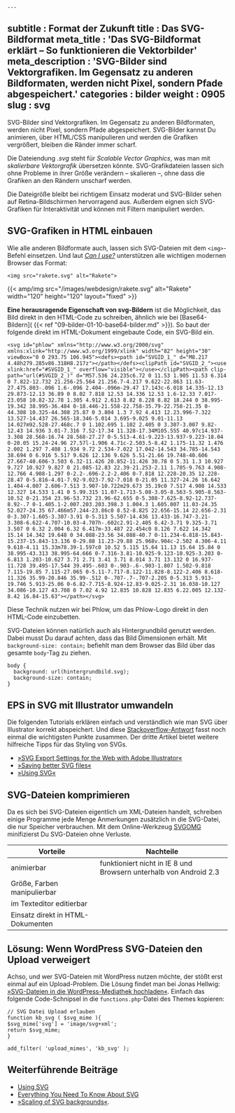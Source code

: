     ---
subtitle              : Format der Zukunft
title                 : Das SVG-Bildformat
meta_title          : 'Das SVG-Bildformat erklärt – So funktionieren die Vektorbilder'
meta_description    : 'SVG-Bilder sind Vektorgrafiken. Im Gegensatz zu anderen Bildformaten, werden nicht Pixel, sondern Pfade abgespeichert.'
categories            : bilder
weight                : 0905
slug            : svg
---
SVG-Bilder sind Vektorgrafiken. Im Gegensatz zu anderen Bildformaten, werden nicht Pixel, sondern Pfade abgespeichert. SVG-Bilder kannst Du animieren, über HTML/CSS manipulieren und werden die Grafiken vergrößert, bleiben die Ränder  immer scharf.
<!--more-->

Die Dateiendung _.svg_ steht für _Scalable Vector Graphics_, was man mit _skalierbare Vektorgrafik_ übersetzen könnte. SVG-Grafikdateien lassen sich ohne Probleme in ihrer Größe verändern – skalieren –, ohne dass die Grafiken an den Rändern unscharf werden.

Die Dateigröße bleibt bei richtigem Einsatz moderat und SVG-Bilder sehen auf Retina-Bildschirmen hervorragend aus. Außerdem eignen sich SVG-Grafiken für Interaktivität und können mit Filtern manipuliert werden.

## SVG-Grafiken in HTML einbauen

Wie alle anderen Bildformate auch, lassen sich SVG-Dateien mit dem `<img>`-Befehl einsetzen. Und laut [*Can I use?*](http://caniuse.com/svg) unterstützen alle wichtigen modernen Browser das Format:

    <img src="rakete.svg" alt="Rakete">

{{< amp/img src="/images/webdesign/rakete.svg" alt="Rakete" width="120" height="120" layout="fixed" >}}

**Eine herausragende Eigenschaft von svg-Bildern** ist die Möglichkeit, das Bild direkt in den HTML-Code zu schreiben, ähnlich wie bei [Base64-Bildern]( {{< ref "09-bilder-01-10-base64-bilder.md" >}}). So baut der folgende direkt im HTML-Dokument eingebaute Code, ein SVG-Bild ein.

    <svg id="phlow" xmlns="http://www.w3.org/2000/svg" xmlns:xlink="http://www.w3.org/1999/xlink" width="82" height="30" viewBox="0 0 293.75 106.945"><defs><path id="SVGID_1_" d="M8.217 4.48h279.285v86.318H8.217z"></path></defs><clipPath id="SVGID_2_"><use xlink:href="#SVGID_1_" overflow="visible"></use></clipPath><path clip-path="url(#SVGID_2_)" d="M57.536 24.235c6.72 0 11.53 1.905 11.53 6.314 0 7.822-12.732 21.256-25.564 21.256.7-4.217 9.622-22.863 11.63-27.475.803-.096 1.6-.096 2.404-.096m-29.47 17.143c-6.018 14.335-12.13 29.873-12.13 36.89 0 8.02 7.818 12.53 14.336 12.53 1.6-12.33 7.017-23.058 10.82-32.78 1.305 4.912 2.613 8.82 8.228 8.82 18.244 0 38.995-19.342 38.995-36.484 0-18.446-21.558-22.758-35.79-22.758-21.35 0-44.308 10.325-44.308 25.87 0 3.804 1.3 7.92 4.413 12.23.996-7.322 13.527-14.437 26.565-18.346-5.014 3.695-9.025 9.01-11.13 14.027m92.528-27.468c.7 0 1.102.695 1.102 2.405 0 3.307-3.007 9.82-12.43 14.936 3.01-7.316 7.52-17.34 11.328-17.34M105.555 40.97c14.937-3.308 28.568-16.74 28.568-27.27 0-5.513-4.61-9.223-13.937-9.223-18.04 0-20.05 15.24-24.96 27.57l-1.906 4.71c-2.503.5-8.42 1.175-11.32 1.476 2.002 1.297 7.408 1.934 9.72 2.534-7.022 17.042-14.543 34.785-14.543 38.694 0 6.916 5.517 9.626 12.136 9.626 5.51-21.66 19.748-40.606 27.667-40.606-3.503 6.32-11.426 20.852-11.426 30.78 0 5.31 1.3 10.927 9.727 10.927 9.827 0 21.085-12.83 22.39-21.253-2.11 1.705-9.763 4.908-12.766 4.908-1.297 0-2.2-.696-2.2-2.406 0-7.818 12.228-20.35 12.228-28.47 0-5.816-4.01-7.92-9.023-7.92-7.018 0-21.05 11.327-24.26 16.642 1.404-4.007 2.606-7.513 3.907-10.722m29.673 35.19c0 7.517 4.908 14.533 12.327 14.533 1.41 0 5.99.315 11.07-1.713-5.08-3.05-8.563-5.905-8.563-10.52 0-21.354 23.96-53.732 23.96-62.655 0-5.308-7.625-8.92-12.737-8.92-.7 0-1.405.1-2.007.203.203.398.3 1.004.3 1.605.007 11.03-24.35 52.027-24.35 67.466m57.244-23.86c0 8.52-8.825 22.656-15.14 22.656-2.31 0-3.307-1.605-3.307-3.91 0-5.313 5.507-14.436 13.433-16.747-3.21-3.308-6.622-4.707-10.03-4.707h-.602c2.91-2.405 6.42-3.71 9.325-3.71 3.507 0 6.32 2.004 6.32 6.417m-33.487 22.454c0 8.126 7.622 14.342 15.14 14.342 19.648 0 34.088-23.56 34.088-40.7 0-11.234-6.818-15.843-15.237-15.843-13.136 0-29.88 11.23-29.88 25.968v.904c-2.502 4.306-4.11 9.618-4.11 15.33m78.39-1.597c0 10.52 5.115 15.64 11.13 15.64 15.84 0 38.995-43.313 38.995-64.666 0-7.316-3.81-10.925-9.123-10.925-3.203 0-6.813 1.203-10.627 3.71 2.71 3.41 3.71 8.014 3.71 13.132 0 16.937-11.728 39.495-17.544 39.495-.603 0-.903-.6-.903-1.807 1.502-9.818 7.115-19.85 7.115-27.065 0-5.11-7.717-8.122-11.828-8.122-2.406 8.618-11.326 35.99-20.846 35.99-.512 0-.707-.7-.707-2.205 0-5.313 5.913-19.746 5.913-25.06 0-6.82-7.715-8.924-12.83-9.025-2.31 16.038-10.127 34.086-10.127 43.708 0 7.02 4.92 12.835 10.828 12.835 6.22.005 12.132-8.42 16.84-15.63"></path></svg>

Diese Technik nutzen wir bei Phlow, um das Phlow-Logo direkt in den HTML-Code einzubetten.

SVG-Dateien können natürlich auch als Hintergrundbild genutzt werden. Dabei musst Du darauf achten, dass das Bild Dimensionen erhält. Mit `background-size: contain;` befiehlt man dem Browser das Bild über das gesamte `body`-Tag zu ziehen.


    body {
      background: url(hintergrundbild.svg);
      background-size: contain;
    }

## EPS in SVG mit Illustrator umwandeln

Die folgenden Tutorials erklären einfach und verständlich wie man SVG über Illustrator korrekt abspeichert. Und diese [Stackoverflow-Antwort](http://stackoverflow.com/questions/13236365/optimal-settings-for-exporting-svgs-for-the-web-from-illustrator#answer-13238555) fasst noch einmal die wichtigsten Punkte zusammen. Der dritte Artikel bietet weitere hilfreiche Tipps für das Styling von SVGs.

*   [»SVG Export Settings for the Web with Adobe Illustrator«](http://www.joshuawinn.com/svg-export-settings-for-the-web-with-adobe-illustrator/)
*   [»Saving better SVG files«](https://coderwall.com/p/gq3sbg)
*   [»Using SVG«](http://css-tricks.com/using-svg/)

## SVG-Dateien komprimieren

Da es sich bei SVG-Dateien eigentlich um XML-Dateien handelt, schreiben einige Programme jede Menge Anmerkungen zusätzlich in die SVG-Datei, die nur Speicher verbrauchen. Mit dem Online-Werkzeug [SVGOMG](https://jakearchibald.github.io/svgomg/) minifizierst Du SVG-Dateien ohne Verluste.

|  Vorteile   |  Nachteile   |
|---|---|
| animierbar                      | funktioniert nicht in IE 8 und Browsern unterhalb von Android 2.3  |
| Größe, Farben manipulierbar        |  |
| im Texteditor editierbar       |  |
| Einsatz direkt in HTML-Dokumenten       |  |

## Lösung: Wenn WordPress SVG-Dateien den Upload verweigert

Achso, und wer SVG-Dateien mit WordPress nutzen möchte, der stößt erst einmal auf ein Upload-Problem. Die Lösung findet man bei Jonas Hellwig: [»SVG-Dateien in die WordPress-Mediathek hochladen«](http://blog.kulturbanause.de/2013/05/svg-dateien-in-die-wordpress-mediathek-hochladen/). Einfach das folgende Code-Schnipsel in die `functions.php`-Datei des Themes kopieren:

    // SVG Datei Upload erlauben
    function kb_svg ( $svg_mime ){
    $svg_mime['svg'] = 'image/svg+xml';
    return $svg_mime;
    }
    
    add_filter( 'upload_mimes', 'kb_svg' );

## Weiterführende Beiträge

* [Using SVG](https://css-tricks.com/using-svg/)
* [Everything You Need To Know About SVG](https://css-tricks.com/lodge/svg/)
* [»Scaling of SVG backgrounds«](https://developer.mozilla.org/en-US/docs/Web/CSS/Scaling_of_SVG_backgrounds).
